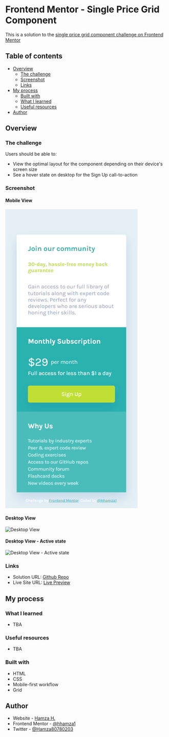 # Frontend Mentor - Single Price Grid Component

This is a solution to the [single price grid component challenge on Frontend Mentor](https://www.frontendmentor.io/challenges/single-price-grid-component-5ce41129d0ff452fec5abbbc)

## Table of contents

- [Overview](#overview)
  - [The challenge](#the-challenge)
  - [Screenshot](#screenshot)
  - [Links](#links)
- [My process](#my-process)
  - [Built with](#built-with)
  - [What I learned](#what-i-learned)
  - [Useful resources](#useful-resources)
- [Author](#author)

## Overview

### The challenge

Users should be able to:

- View the optimal layout for the component depending on their device's screen size
- See a hover state on desktop for the Sign Up call-to-action

### Screenshot

#### Mobile View
![Mobile View](./screenshots/mobile-view.png)

#### Desktop View
![Desktop View]()

#### Desktop View - Active state
![Desktop View - Active state]()

### Links

- Solution URL: [Github Repo](https://github.com/hhamza1/fem-single-price-grid-component)
- Live Site URL: [Live Preview](https://hhamza1.github.io/fem-single-price-grid-component/)

## My process

### What I learned
- TBA
### Useful resources

- TBA
### Built with

- HTML
- CSS
- Mobile-first workflow
- Grid

## Author

- Website - [Hamza H.](https://roverhollow-yetqlu-3881733548360.stormkit.dev/)
- Frontend Mentor - [@hhamza1](https://www.frontendmentor.io/profile/hhamza1)
- Twitter - [@Hamza80780203](https://twitter.com/Hamza80780203)